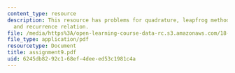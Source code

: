 ```yaml
---
content_type: resource
description: This resource has problems for quadrature, leapfrog method, Bessel function,
  and recurrence relation.
file: /media/https%3A/open-learning-course-data-rc.s3.amazonaws.com/18-330-introduction-to-numerical-analysis-spring-2004/6245db8292c168ef4deeed53c1981c4a_assignment9.pdf
file_type: application/pdf
resourcetype: Document
title: assignment9.pdf
uid: 6245db82-92c1-68ef-4dee-ed53c1981c4a
---
```

